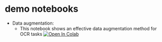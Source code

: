 # demo notebooks

* Data augmentation: 
  - This notebook shows an effective data augmentation method for OCR tasks [![Open In Colab](https://colab.research.google.com/assets/colab-badge.svg)](https://colab.research.google.com/github.com/Toon-nooT/notebooks/blob/main/OCR_data_augmentations.ipynb)
